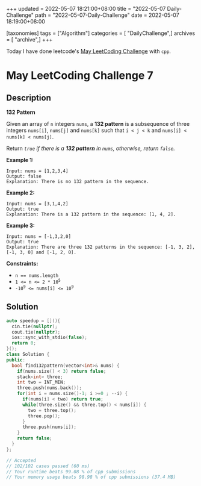 +++
updated = 2022-05-07 18:21:00+08:00
title = "2022-05-07 Daily-Challenge"
path = "2022-05-07-Daily-Challenge"
date = 2022-05-07 18:19:00+08:00

[taxonomies]
tags = ["Algorithm"]
categories = [ "DailyChallenge",]
archives = [ "archive",]
+++

Today I have done leetcode's [May LeetCoding Challenge](https://leetcode.com/problems/132-pattern/) with `cpp`.

<!-- more -->

# May LeetCoding Challenge 7

## Description

**132 Pattern**

Given an array of `n` integers `nums`, a **132 pattern** is a subsequence of three integers `nums[i]`, `nums[j]` and `nums[k]` such that `i < j < k` and `nums[i] < nums[k] < nums[j]`.

Return *`true` if there is a **132 pattern** in `nums`, otherwise, return `false`.*

 

**Example 1:**

```
Input: nums = [1,2,3,4]
Output: false
Explanation: There is no 132 pattern in the sequence.
```

**Example 2:**

```
Input: nums = [3,1,4,2]
Output: true
Explanation: There is a 132 pattern in the sequence: [1, 4, 2].
```

**Example 3:**

```
Input: nums = [-1,3,2,0]
Output: true
Explanation: There are three 132 patterns in the sequence: [-1, 3, 2], [-1, 3, 0] and [-1, 2, 0].
```

 

**Constraints:**

<ul>
	<li><code>n == nums.length</code></li>
	<li><code>1 &lt;= n &lt;= 2 * 10<sup>5</sup></code></li>
	<li><code>-10<sup>9</sup> &lt;= nums[i] &lt;= 10<sup>9</sup></code></li>
</ul>

## Solution

``` cpp
auto speedup = [](){
  cin.tie(nullptr);
  cout.tie(nullptr);
  ios::sync_with_stdio(false);
  return 0;
}();
class Solution {
public:
  bool find132pattern(vector<int>& nums) {
    if(nums.size() < 3) return false;
    stack<int> three;
    int two = INT_MIN;
    three.push(nums.back());
    for(int i = nums.size()-1; i >=0 ; --i) {
      if(nums[i] < two) return true;
      while(three.size() && three.top() < nums[i]) {
        two = three.top();
        three.pop();
      }
      three.push(nums[i]);
    }
    return false;
  }
};

// Accepted
// 102/102 cases passed (60 ms)
// Your runtime beats 99.08 % of cpp submissions
// Your memory usage beats 98.98 % of cpp submissions (37.4 MB)
```

